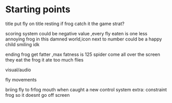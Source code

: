 # Starting points
title
 put fly on title resting if frog catch it the game strat?




scoring system
 could be negative value ,every fly eaten is one less annoying frog in this damned world,icon next to number could be a happy child smiling idk

 ending
 frog get fatter ,max fatness is 125
 spider come all over the screen they eat the frog it ate too much flies 

 visual/audio

 fly movements

 briing fly to frfog mouth when caught
 a new control system 
 extra:
 constraint frog so it doesnt go off screen 
